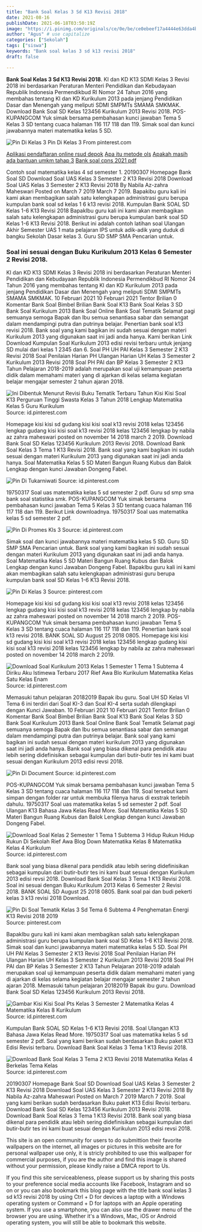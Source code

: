 ```yaml
---
title: "Bank Soal Kelas 3 Sd K13 Revisi 2018"
date: 2021-08-16
publishDate: 2021-06-18T03:50:19Z
image: "https://i.pinimg.com/originals/ce/0e/be/ce0ebeef17a4444e63dda4baaba0fe90.png"
author: "Agus" # use capitalize
categories: ["Sekolah"]
tags: ["siswa"]
keywords: "Bank soal kelas 3 sd k13 revisi 2018"
draft: false

---
```

<script type='text/javascript' src='//pl15944992.alternativecpmgate.com/6c/6f/d6/6c6fd630211742b4db132bd23b46b946.js'></script>
<script type='text/javascript' src='//pl15944975.alternativecpmgate.com/86/71/9a/86719ae0c65e9b2f7eb2905a08638c06.js'></script>
**Bank Soal Kelas 3 Sd K13 Revisi 2018**. KI dan KD K13 SDMI Kelas 3 Revisi 2018 ini berdasarkan Peraturan Menteri Pendidikan dan Kebudayaan Republik Indonesia Permendikbud RI Nomor 24 Tahun 2016 yang membahas tentang KI dan KD Kurikulum 2013 pada jenjang Pendidikan Dasar dan Menengah yang meliputi SDMI SMPMTs SMAMA SMKMAK. Download Bank Soal SD Kelas 123456 Kurikulum 2013 Revisi 2018. POS-KUPANGCOM Yuk simak bersama pembahasan kunci jawaban Tema 5 Kelas 3 SD tentang cuaca halaman 116 117 118 dan 119. Simak soal dan kunci jawabannya materi matematika kelas 5 SD.

![Pin Di Kelas 3](https://i.pinimg.com/originals/fe/bb/13/febb13aa54414af891096290780d74d3.png "Pin Di Kelas 3")
Pin Di Kelas 3 From pinterest.com

[Aplikasi pendaftaran online rsud depok](/aplikasi-pendaftaran-online-rsud-depok/)
[Apa itu metode ols](/apa-itu-metode-ols/)
[Apakah masih ada bantuan umkm tahap 3](/apakah-masih-ada-bantuan-umkm-tahap-3/)
[Bank soal cpns 2021 pdf](/bank-soal-cpns-2021-pdf/)

Contoh soal matematika kelas 4 sd semester 1. 20190307 Homepage Bank Soal SD Download Soal UAS Kelas 3 Semester 2 K13 Revisi 2018 Download Soal UAS Kelas 3 Semester 2 K13 Revisi 2018 By Nabila Az-zahra Maheswari Posted on March 7 2019 March 7 2019. Bapakibu guru kali ini kami akan membagikan salah satu kelengkapan administrasi guru berupa kumpulan bank soal sd kelas 1 6 k13 revisi 2018. Kumpulan Bank SOAL SD Kelas 1-6 K13 Revisi 2018 BapakIbu guru kali ini kami akan membagikan salah satu kelengkapan administrasi guru berupa kumpulan bank soal SD Kelas 1-6 K13 Revisi 2018. Berikut ini adalah contoh latihan soal Ulangan Akhir Semester UAS 1 mata pelajaran IPS untuk adik-adik yang duduk di bangku Sekolah Dasar kelas 3. Guru SD SMP SMA Pencarian untuk.

### Soal ini sesuai dengan Buku Kurikulum 2013 Kelas 6 Semester 2 Revisi 2018.

KI dan KD K13 SDMI Kelas 3 Revisi 2018 ini berdasarkan Peraturan Menteri Pendidikan dan Kebudayaan Republik Indonesia Permendikbud RI Nomor 24 Tahun 2016 yang membahas tentang KI dan KD Kurikulum 2013 pada jenjang Pendidikan Dasar dan Menengah yang meliputi SDMI SMPMTs SMAMA SMKMAK. 10 Februari 2021 10 Februari 2021 Tentor Brilian 0 Komentar Bank Soal Bimbel Brilian Bank Soal K13 Bank Soal Kelas 3 SD Bank Soal Kurikulum 2013 Bank Soal Online Bank Soal Tematik Selamat pagi semuanya semoga Bapak dan Ibu semua senantiasa sabar dan semangat dalam mendampingi putra dan putrinya belajar. Penertian bank soal k13 revisi 2018. Bank soal yang kami bagikan ini sudah sesuai dengan materi Kurikulum 2013 yang digunakan saat ini jadi anda hanya. Kami berikan Link Download Kumpulan Soal Kurikulum 2013 edisi revisi terbaru untuk jenjang SD mulai dari kelas 1 2345 dan 6. Soal PH UH PAI Kelas 3 Semester 2 K13 Revisi 2018 Soal Penilaian Harian PH Ulangan Harian UH Kelas 3 Semester 2 Kurikulum 2013 Revisi 2018 Soal PH PAI dan BP Kelas 3 Semester 2 K13 Tahun Pelajaran 2018-2019 adalah merupakan soal uji kemampuan peserta didik dalam memahami materi yang di ajarkan di kelas selama kegiatan belajar mengajar semester 2 tahun ajaran 2018.


![Ini Dibentuk Menurut Revisi Buku Tematik Terbaru Tahun Kisi Kisi Soal K13 Perguruan Tinggi Swasta Kelas 3 Tahun 2018 Lengkap Matematika Kelas 5 Guru Kurikulum](https://i.pinimg.com/originals/b3/82/71/b382711d7599c1dff2b09f01309073a2.png "Ini Dibentuk Menurut Revisi Buku Tematik Terbaru Tahun Kisi Kisi Soal K13 Perguruan Tinggi Swasta Kelas 3 Tahun 2018 Lengkap Matematika Kelas 5 Guru Kurikulum")
Source: id.pinterest.com

Homepage kisi kisi sd gudang kisi kisi soal k13 revisi 2018 kelas 123456 lengkap gudang kisi kisi soal k13 revisi 2018 kelas 123456 lengkap by nabila az zahra maheswari posted on november 14 2018 march 2 2019. Download Bank Soal SD Kelas 123456 Kurikulum 2013 Revisi 2018. Download Bank Soal Kelas 3 Tema 1 K13 Revisi 2018. Bank soal yang kami bagikan ini sudah sesuai dengan materi Kurikulum 2013 yang digunakan saat ini jadi anda hanya. Soal Matematika Kelas 5 SD Materi Bangun Ruang Kubus dan Balok Lengkap dengan kunci Jawaban Dongeng Fabel.

![Pin Di Tukarniwati](https://i.pinimg.com/564x/88/23/19/882319bdf306a4d258672a7496aae38f.jpg "Pin Di Tukarniwati")
Source: id.pinterest.com

19750317 Soal uas matematika kelas 5 sd semester 2 pdf. Guru sd smp sma bank soal statistika smk. POS-KUPANGCOM Yuk simak bersama pembahasan kunci jawaban Tema 5 Kelas 3 SD tentang cuaca halaman 116 117 118 dan 119. Berikut Link downloadnya. 19750317 Soal uas matematika kelas 5 sd semester 2 pdf.

![Pin Di Promes Kls 3](https://i.pinimg.com/originals/be/f7/9f/bef79fa5574fce006843c3f6fb9a65b2.png "Pin Di Promes Kls 3")
Source: id.pinterest.com

Simak soal dan kunci jawabannya materi matematika kelas 5 SD. Guru SD SMP SMA Pencarian untuk. Bank soal yang kami bagikan ini sudah sesuai dengan materi Kurikulum 2013 yang digunakan saat ini jadi anda hanya. Soal Matematika Kelas 5 SD Materi Bangun Ruang Kubus dan Balok Lengkap dengan kunci Jawaban Dongeng Fabel. BapakIbu guru kali ini kami akan membagikan salah satu kelengkapan administrasi guru berupa kumpulan bank soal SD Kelas 1-6 K13 Revisi 2018.

![Pin Di Kelas 3](https://i.pinimg.com/originals/fe/bb/13/febb13aa54414af891096290780d74d3.png "Pin Di Kelas 3")
Source: pinterest.com

Homepage kisi kisi sd gudang kisi kisi soal k13 revisi 2018 kelas 123456 lengkap gudang kisi kisi soal k13 revisi 2018 kelas 123456 lengkap by nabila az zahra maheswari posted on november 14 2018 march 2 2019. POS-KUPANGCOM Yuk simak bersama pembahasan kunci jawaban Tema 5 Kelas 3 SD tentang cuaca halaman 116 117 118 dan 119. Penertian bank soal k13 revisi 2018. BANK SOAL SD August 25 2018 0805. Homepage kisi kisi sd gudang kisi kisi soal k13 revisi 2018 kelas 123456 lengkap gudang kisi kisi soal k13 revisi 2018 kelas 123456 lengkap by nabila az zahra maheswari posted on november 14 2018 march 2 2019.

![Download Soal Kurikulum 2013 Kelas 1 Semester 1 Tema 1 Subtema 4 Diriku Aku Istimewa Terbaru 2017 Rief Awa Blo Kurikulum Matematika Kelas Satu Kelas Enam](https://i.pinimg.com/564x/64/10/e5/6410e5579be7142ce6dc4e82390d914c.jpg "Download Soal Kurikulum 2013 Kelas 1 Semester 1 Tema 1 Subtema 4 Diriku Aku Istimewa Terbaru 2017 Rief Awa Blo Kurikulum Matematika Kelas Satu Kelas Enam")
Source: id.pinterest.com

Memasuki tahun pelajaran 20182019 Bapak ibu guru. Soal UH SD Kelas VI Tema 6 ini terdiri dari Soal KI-3 dan Soal KI-4 serta sudah dilengkapi dengan Kunci Jawaban. 10 Februari 2021 10 Februari 2021 Tentor Brilian 0 Komentar Bank Soal Bimbel Brilian Bank Soal K13 Bank Soal Kelas 3 SD Bank Soal Kurikulum 2013 Bank Soal Online Bank Soal Tematik Selamat pagi semuanya semoga Bapak dan Ibu semua senantiasa sabar dan semangat dalam mendampingi putra dan putrinya belajar. Bank soal yang kami bagikan ini sudah sesuai dengan materi kurikulum 2013 yang digunakan saat ini jadi anda hanya. Bank soal yang biasa dikenal para pendidik atau lebih sering didefinisikan sebagai kumpulan dari butir-butir tes ini kami buat sesuai dengan Kurikulum 2013 edisi revsi 2018.

![Pin Di Document](https://i.pinimg.com/originals/a9/80/52/a9805211327ccb2259b5cb6b6e2b8013.png "Pin Di Document")
Source: id.pinterest.com

POS-KUPANGCOM Yuk simak bersama pembahasan kunci jawaban Tema 5 Kelas 3 SD tentang cuaca halaman 116 117 118 dan 119. Soal tersebut kami simpan dengan folder rar untuk membuka filenya harus di exstrak terlebih dahulu. 19750317 Soal uas matematika kelas 5 sd semester 2 pdf. Soal Ulangan K13 Bahasa Jawa Kelas Read More. Soal Matematika Kelas 5 SD Materi Bangun Ruang Kubus dan Balok Lengkap dengan kunci Jawaban Dongeng Fabel.

![Download Soal Kelas 2 Semester 1 Tema 1 Subtema 3 Hidup Rukun Hidup Rukun Di Sekolah Rief Awa Blog Down Matematika Kelas 8 Matematika Kelas 4 Kurikulum](https://i.pinimg.com/474x/56/4c/0b/564c0bb37959e32f0a0f776cdd0b2cf1.jpg "Download Soal Kelas 2 Semester 1 Tema 1 Subtema 3 Hidup Rukun Hidup Rukun Di Sekolah Rief Awa Blog Down Matematika Kelas 8 Matematika Kelas 4 Kurikulum")
Source: id.pinterest.com

Bank soal yang biasa dikenal para pendidik atau lebih sering didefinisikan sebagai kumpulan dari butir-butir tes ini kami buat sesuai dengan Kurikulum 2013 edisi revsi 2018. Download Bank Soal Kelas 3 Tema 1 K13 Revisi 2018. Soal ini sesuai dengan Buku Kurikulum 2013 Kelas 6 Semester 2 Revisi 2018. BANK SOAL SD August 25 2018 0805. Bank soal pai dan budi pekerti kelas 3 k13 revisi 2018 Download.

![Pin Di Soal Tematik Kelas 3 Sd Tema 6 Subtema 4 Penghematan Energi K13 Revisi 2018 2019](https://i.pinimg.com/474x/4c/a0/17/4ca0176d48b14a1d61d97ccd64955a2c.jpg "Pin Di Soal Tematik Kelas 3 Sd Tema 6 Subtema 4 Penghematan Energi K13 Revisi 2018 2019")
Source: pinterest.com

BapakIbu guru kali ini kami akan membagikan salah satu kelengkapan administrasi guru berupa kumpulan bank soal SD Kelas 1-6 K13 Revisi 2018. Simak soal dan kunci jawabannya materi matematika kelas 5 SD. Soal PH UH PAI Kelas 3 Semester 2 K13 Revisi 2018 Soal Penilaian Harian PH Ulangan Harian UH Kelas 3 Semester 2 Kurikulum 2013 Revisi 2018 Soal PH PAI dan BP Kelas 3 Semester 2 K13 Tahun Pelajaran 2018-2019 adalah merupakan soal uji kemampuan peserta didik dalam memahami materi yang di ajarkan di kelas selama kegiatan belajar mengajar semester 2 tahun ajaran 2018. Memasuki tahun pelajaran 20182019 Bapak ibu guru. Download Bank Soal SD Kelas 123456 Kurikulum 2013 Revisi 2018.

![Gambar Kisi Kisi Soal Pts Kelas 3 Semester 2 Matematika Kelas 4 Matematika Kelas 8 Kurikulum](https://i.pinimg.com/originals/21/25/26/212526c187c28f0b7e35811a78d347a0.png "Gambar Kisi Kisi Soal Pts Kelas 3 Semester 2 Matematika Kelas 4 Matematika Kelas 8 Kurikulum")
Source: id.pinterest.com

Kumpulan Bank SOAL SD Kelas 1-6 K13 Revisi 2018. Soal Ulangan K13 Bahasa Jawa Kelas Read More. 19750317 Soal uas matematika kelas 5 sd semester 2 pdf. Soal yang kami berikan sudah berdasarkan Buku paket K13 Edisi Revisi terbaru. Download Bank Soal Kelas 3 Tema 1 K13 Revisi 2018.

![Download Bank Soal Kelas 3 Tema 2 K13 Revisi 2018 Matematika Kelas 4 Berkelas Tema Kelas](https://i.pinimg.com/originals/ce/0e/be/ce0ebeef17a4444e63dda4baaba0fe90.png "Download Bank Soal Kelas 3 Tema 2 K13 Revisi 2018 Matematika Kelas 4 Berkelas Tema Kelas")
Source: id.pinterest.com

20190307 Homepage Bank Soal SD Download Soal UAS Kelas 3 Semester 2 K13 Revisi 2018 Download Soal UAS Kelas 3 Semester 2 K13 Revisi 2018 By Nabila Az-zahra Maheswari Posted on March 7 2019 March 7 2019. Soal yang kami berikan sudah berdasarkan Buku paket K13 Edisi Revisi terbaru. Download Bank Soal SD Kelas 123456 Kurikulum 2013 Revisi 2018. Download Bank Soal Kelas 3 Tema 1 K13 Revisi 2018. Bank soal yang biasa dikenal para pendidik atau lebih sering didefinisikan sebagai kumpulan dari butir-butir tes ini kami buat sesuai dengan Kurikulum 2013 edisi revsi 2018.

This site is an open community for users to do submittion their favorite wallpapers on the internet, all images or pictures in this website are for personal wallpaper use only, it is stricly prohibited to use this wallpaper for commercial purposes, if you are the author and find this image is shared without your permission, please kindly raise a DMCA report to Us.

If you find this site serviceableness, please support us by sharing this posts to your preference social media accounts like Facebook, Instagram and so on or you can also bookmark this blog page with the title bank soal kelas 3 sd k13 revisi 2018 by using Ctrl + D for devices a laptop with a Windows operating system or Command + D for laptops with an Apple operating system. If you use a smartphone, you can also use the drawer menu of the browser you are using. Whether it's a Windows, Mac, iOS or Android operating system, you will still be able to bookmark this website.
